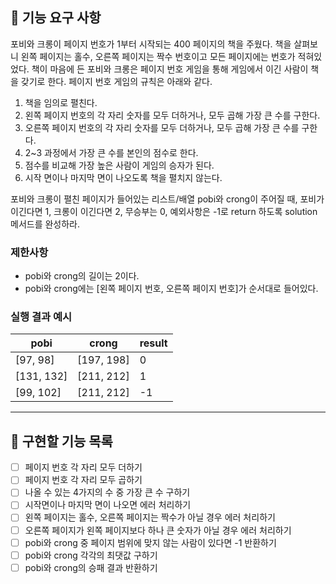 ## 🚀 기능 요구 사항

포비와 크롱이 페이지 번호가 1부터 시작되는 400 페이지의 책을 주웠다. 책을 살펴보니 왼쪽 페이지는 홀수, 오른쪽 페이지는 짝수 번호이고 모든 페이지에는 번호가 적혀있었다. 책이 마음에 든 포비와 크롱은 페이지 번호 게임을 통해 게임에서 이긴 사람이 책을 갖기로 한다. 페이지 번호 게임의 규칙은 아래와 같다.

1. 책을 임의로 펼친다.
2. 왼쪽 페이지 번호의 각 자리 숫자를 모두 더하거나, 모두 곱해 가장 큰 수를 구한다.
3. 오른쪽 페이지 번호의 각 자리 숫자를 모두 더하거나, 모두 곱해 가장 큰 수를 구한다.
4. 2~3 과정에서 가장 큰 수를 본인의 점수로 한다.
5. 점수를 비교해 가장 높은 사람이 게임의 승자가 된다.
6. 시작 면이나 마지막 면이 나오도록 책을 펼치지 않는다.

포비와 크롱이 펼친 페이지가 들어있는 리스트/배열 pobi와 crong이 주어질 때, 포비가 이긴다면 1, 크롱이 이긴다면 2, 무승부는 0, 예외사항은 -1로 return 하도록 solution 메서드를 완성하라.

### 제한사항

- pobi와 crong의 길이는 2이다.
- pobi와 crong에는 [왼쪽 페이지 번호, 오른쪽 페이지 번호]가 순서대로 들어있다.

### 실행 결과 예시

| pobi | crong | result |
| --- | --- | --- |
| [97, 98] | [197, 198] | 0 |
| [131, 132] | [211, 212] | 1 |
| [99, 102] | [211, 212] | -1 |

---
## 🚩 구현할 기능 목록
- [ ] 페이지 번호 각 자리 모두 더하기
- [ ] 페이지 번호 각 자리 모두 곱하기
- [ ] 나올 수 있는 4가지의 수 중 가장 큰 수 구하기
- [ ] 시작면이나 마지막 면이 나오면 에러 처리하기
- [ ] 왼쪽 페이지는 홀수, 오른쪽 페이지는 짝수가 아닐 경우 에러 처리하기
- [ ] 오른쪽 페이지가 왼쪽 페이지보다 하나 큰 숫자가 아닐 경우 에러 처리하기 
- [ ] pobi와 crong 중 페이지 범위에 맞지 않는 사람이 있다면 -1 반환하기
- [ ] pobi와 crong 각각의 최댓값 구하기 
- [ ] pobi와 crong의 승패 결과 반환하기